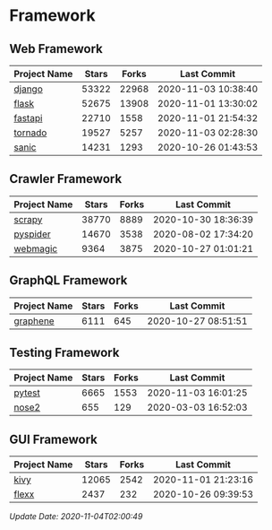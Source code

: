 # Framework

## Web Framework
| Project Name | Stars | Forks | Last Commit |
| ------------ | ----- | ----- | ----------- |
| [django](https://github.com/django/django) | 53322 | 22968 | 2020-11-03 10:38:40 |
| [flask](https://github.com/pallets/flask) | 52675 | 13908 | 2020-11-01 13:30:02 |
| [fastapi](https://github.com/tiangolo/fastapi) | 22710 | 1558 | 2020-11-01 21:54:32 |
| [tornado](https://github.com/tornadoweb/tornado) | 19527 | 5257 | 2020-11-03 02:28:30 |
| [sanic](https://github.com/huge-success/sanic) | 14231 | 1293 | 2020-10-26 01:43:53 |

## Crawler Framework
| Project Name | Stars | Forks | Last Commit |
| ------------ | ----- | ----- | ----------- |
| [scrapy](https://github.com/scrapy/scrapy) | 38770 | 8889 | 2020-10-30 18:36:39 |
| [pyspider](https://github.com/binux/pyspider) | 14670 | 3538 | 2020-08-02 17:34:20 |
| [webmagic](https://github.com/code4craft/webmagic) | 9364 | 3875 | 2020-10-27 01:01:21 |

## GraphQL Framework
| Project Name | Stars | Forks | Last Commit |
| ------------ | ----- | ----- | ----------- |
| [graphene](https://github.com/graphql-python/graphene) | 6111 | 645 | 2020-10-27 08:51:51 |

## Testing Framework
| Project Name | Stars | Forks | Last Commit |
| ------------ | ----- | ----- | ----------- |
| [pytest](https://github.com/pytest-dev/pytest) | 6665 | 1553 | 2020-11-03 16:01:25 |
| [nose2](https://github.com/nose-devs/nose2) | 655 | 129 | 2020-03-03 16:52:03 |

## GUI Framework
| Project Name | Stars | Forks | Last Commit |
| ------------ | ----- | ----- | ----------- |
| [kivy](https://github.com/kivy/kivy) | 12065 | 2542 | 2020-11-01 21:23:16 |
| [flexx](https://github.com/flexxui/flexx) | 2437 | 232 | 2020-10-26 09:39:53 |

*Update Date: 2020-11-04T02:00:49*
